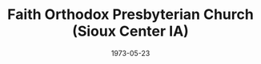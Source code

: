 ---
date: &id001 1973-05-23
end_date: null
location:
  address: null
  city: Sioux Center
  state: IA
minister: null
ministers: []
name: Faith Orthodox Presbyterian Church
names:
- end: 1974-09-26
  name: Faith Orthodox Presbyterian Church
  start: 1973-05-23
origination_date: *id001
raw_data: "IA\nSioux Center\nFaith Orthodox Presbyterian Church  (May 23, 1973\u2013\
  September 26, 1974)"
received_from: null
states:
- IA
status:
  active: false
  end_date: 1974-09-26
  reason: null
  received_from: null
  withdrawal_to: null
title: Faith Orthodox Presbyterian Church (Sioux Center IA)
year_established:
- 1973

---